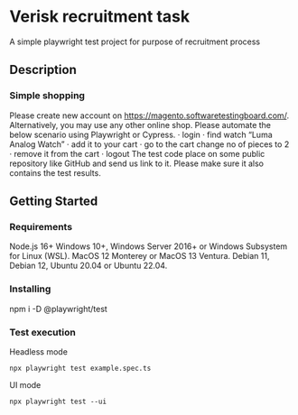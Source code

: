 # Verisk recruitment task

A simple playwright test project for purpose of recruitment process

## Description

### Simple shopping

Please create new account on https://magento.softwaretestingboard.com/. Alternatively, you may use any other online shop.
Please automate the below scenario using Playwright or Cypress.
· login
· find watch “Luma Analog Watch”
· add it to your cart
· go to the cart change no of pieces to 2
· remove it from the cart
· logout
The test code place on some public repository like GitHub and send us link to it.
Please make sure it also contains the test results.

## Getting Started

### Requirements

Node.js 16+
Windows 10+, Windows Server 2016+ or Windows Subsystem for Linux (WSL).
MacOS 12 Monterey or MacOS 13 Ventura.
Debian 11, Debian 12, Ubuntu 20.04 or Ubuntu 22.04.

### Installing

npm i -D @playwright/test

### Test execution

Headless mode

```
npx playwright test example.spec.ts
```

UI mode

```
npx playwright test --ui
```
